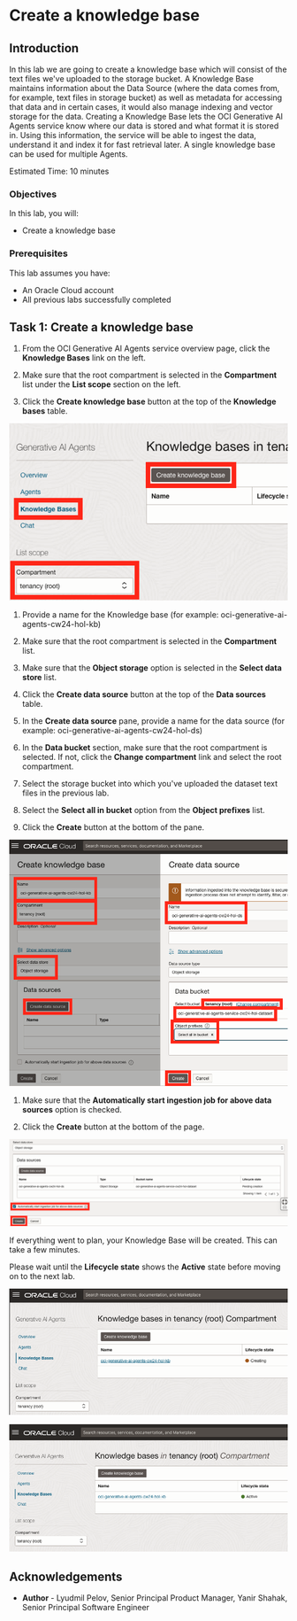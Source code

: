 # Create a knowledge base

## Introduction

In this lab we are going to create a knowledge base which will consist of the text files we've uploaded to the storage bucket.
A Knowledge Base maintains information about the Data Source (where the data comes from, for example, text files in storage bucket) as well as metadata for accessing that data and in certain cases, it would also manage indexing and vector storage for the data.
Creating a Knowledge Base lets the OCI Generative AI Agents service know where our data is stored and what format it is stored in. Using this information, the service will be able to ingest the data, understand it and index it for fast retrieval later.
A single knowledge base can be used for multiple Agents.

Estimated Time: 10 minutes

### Objectives

In this lab, you will:

* Create a knowledge base

### Prerequisites

This lab assumes you have:

* An Oracle Cloud account
* All previous labs successfully completed

## Task 1: Create a knowledge base

1. From the OCI Generative AI Agents service overview page, click the **Knowledge Bases** link on the left.

1. Make sure that the root compartment is selected in the **Compartment** list under the **List scope** section on the left.

1. Click the **Create knowledge base** button at the top of the **Knowledge bases** table.

  ![Agents service navigation](./images/knowledge-base-navigation.png)

1. Provide a name for the Knowledge base (for example: oci-generative-ai-agents-cw24-hol-kb)

1. Make sure that the root compartment is selected in the **Compartment** list.

1. Make sure that the **Object storage** option is selected in the **Select data store** list.

1. Click the **Create data source** button at the top of the **Data sources** table.

1. In the **Create data source** pane, provide a name for the data source (for example: oci-generative-ai-agents-cw24-hol-ds)

1. In the **Data bucket** section, make sure that the root compartment is selected. If not, click the **Change compartment** link and select the root compartment.

1. Select the storage bucket into which you've uploaded the dataset text files in the previous lab.

1. Select the **Select all in bucket** option from the **Object prefixes** list.

1. Click the **Create** button at the bottom of the pane.

  ![Create knowledge base and data source](./images/create-data-source.png)

1. Make sure that the **Automatically start ingestion job for above data sources** option is checked.

1. Click the **Create** button at the bottom of the page.

  ![Knowledge base](./images/create-knowledge-base.png)

If everything went to plan, your Knowledge Base will be created. This can take a few minutes.

Please wait until the **Lifecycle state** shows the **Active** state before moving on to the next lab.

  ![Knowledge base](./images/knowledge-base-created.png)

  ![Knowledge base](./images/knowledge-base-active.png)

## Acknowledgements

* **Author** - Lyudmil Pelov, Senior Principal Product Manager, Yanir Shahak, Senior Principal Software Engineer
